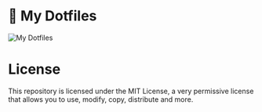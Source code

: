 # 🍚 My Dotfiles

![My Dotfiles](https://git.disroot.org/aocoronel/images/raw/branch/main/2025-02-02-Hyprland.jpg)

# License

This repository is licensed under the MIT License, a very permissive license that allows you to use, modify, copy, distribute and more.
